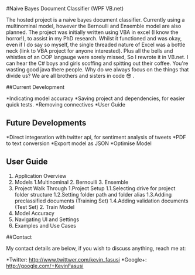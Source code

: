 #Naive Bayes Document Classifier (WPF VB.net)

The hosted project is a naive bayes document classifier. Currently using a multinominal model, however the Bernoulli and Ensemble model are also planned.
The project was initially written using VBA in excel (I know the horror!), to assist in my PhD research. Whilst it functioned and was okay, even if I do say so myself, the
single threaded nature of Excel was a bottle neck (link to VBA project for anyone interested). 
Plus all the bells and whistles of an OOP langauge were sorely missed, So I rewrote it in VB.net.
I can hear the C# boys and girls scoffing and spitting out their coffee. You're wasting good java there people. Why do we always focus on the things that divide us? 
We are all brothers and sisters in code :sunglasses: . 

##Current Development

*Indicating model accuracy
*Saving project and dependencies, for easier quick tests.
*Removing connectives
*User Guide

## Future Developments

*Direct integeration with twitter api, for sentiment analysis of tweets
*PDF to text conversion
*Export model as JSON
*Optimise Model


## User Guide

1. Application Overview
2. Models
	1.Multinominal
	2. Bernoulli
	3. Ensemble
3. Project Walk Through
	1.Project Setup
		1.1.Selecting drive for project folder structure
		1.2.Setting folder path and folder alias
		1.3.Adding preclassified documents (Training Set)
		1.4.Adding validation documents (Test Set)
	2. Train Model
3. Model Accuracy
4. Navigating UI and Settings
5. Examples and Use Cases

##Contact

My contact details are below, if you wish to discuss anything, reach me at:

*Twitter: http://www.twittwer.com/kevin_fasusi
*Google+: http://google.com/+KevinFasusi

